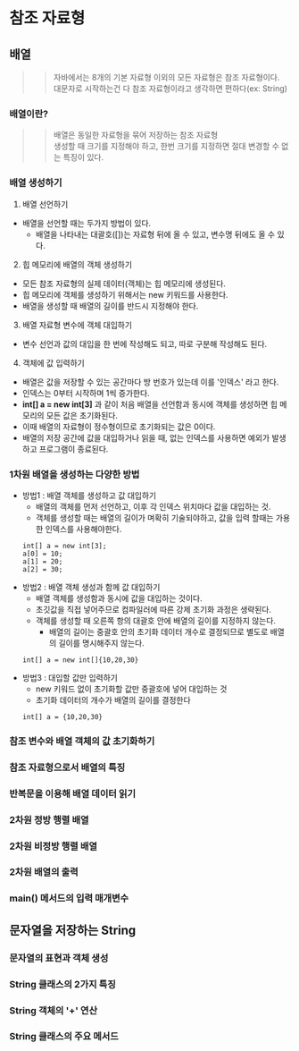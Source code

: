 # 참조 자료형
## 배열
>> 자바에서는 8개의 기본 자료형 이외의 모든 자료형은 참조 자료형이다.<br>
>> 대문자로 시작하는건 다 참조 자료형이라고 생각하면 편하다(ex: String)

### 배열이란?
>> 배열은 동일한 자료형을 묶어 저장하는 참조 자료형<br>
>> 생성할 때 크기를 지정해야 하고, 한번 크기를 지정하면 절대 변경할 수 없는 특징이 있다.

### 배열 생성하기
1. 배열 선언하기
- 배열을 선언할 때는 두가지 방법이 있다.
  - 배열을 나타내는 대괄호([])는 자료형 뒤에 올 수 있고, 변수명 뒤에도 올 수 있다.
2. 힙 메모리에 배열의 객체 생성하기
- 모든 참조 자료형의 실제 데이터(객체)는 힙 메모리에 생성된다.
- 힙 메모리에 객체를 생성하기 위해서는 new 키워드를 사용한다.
- 배열을 생성할 때 배열의 길이를 반드시 지정해야 한다.
3. 배열 자료형 변수에 객체 대입하기
- 변수 선언과 값의 대입을 한 번에 작성해도 되고, 따로 구분해 작성해도 된다.
4. 객체에 값 입력하기
- 배열은 값을 저장할 수 있는 공간마다 방 번호가 있는데 이를 '인덱스' 라고 한다.
- 인덱스는 0부터 시작하며 1씩 증가한다.
- **int[] a = new int[3]** 과 같이 처음 배열을 선언함과 동시에 객체를 생성하면 힙 메모리의 모든 값은 초기화된다.
- 이때 배열의 자료형이 정수형이므로 초기화되는 값은 0이다.
- 배열의 저장 공간에 값을 대입하거나 읽을 때, 없는 인덱스를 사용하면 예외가 발생하고 프로그램이 종료된다.

### 1차원 배열을 생성하는 다양한 방법
- 방법1 : 배열 객체를 생성하고 값 대입하기
  - 배열의 객체를 먼저 선언하고, 이후 각 인덱스 위치마다 값을 대입하는 것.
  - 객체를 생성할 때는 배열의 길이가 며확히 기술되야하고, 값을 입력 할때는 가용한 인덱스를 사용해야한다.   
  ```
  int[] a = new int[3];
  a[0] = 10;
  a[1] = 20;
  a[2] = 30;
  ```
- 방법2 : 배열 객체 생성과 함께 값 대입하기
  - 배열 객체를 생성함과 동시에 값을 대입하는 것이다.
  - 초깃값을 직접 넣어주므로 컴파일러에 따른 강제 초기화 과정은 생략된다.
  - 객체를 생성할 때 오른쪽 항의 대괄호 안에 배열의 길이를 지정하지 않는다.
    - 배열의 길이는 중괄호 안의 초기화 데이터 개수로 결정되므로 별도로 배열의 길이를 명시해주지 않는다.   
  ```
  int[] a = new int[]{10,20,30}
  ```
- 방법3 : 대입할 값만 입력하기 
  - new 키워드 없이 초기화할 값만 중괄호에 넣어 대입하는 것
  - 초기화 데이터의 개수가 배열의 길이를 결정한다
  ```
  int[] a = {10,20,30}
  ```
### 참조 변수와 배열 객체의 값 초기화하기
### 참조 자료형으로서 배열의 특징
### 반복문을 이용해 배열 데이터 읽기
### 2차원 정방 행렬 배열
### 2차원 비정방 행렬 배열
### 2차원 배열의 출력
### main() 메서드의 입력 매개변수

## 문자열을 저장하는 String
### 문자열의 표현과 객체 생성
### String 클래스의 2가지 특징
### String 객체의 '+' 연산
### String 클래스의 주요 메서드


